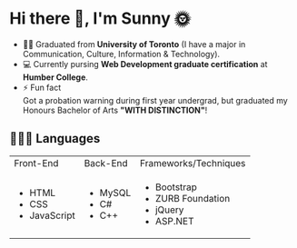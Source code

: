 
<h1>Hi there 👋, I'm Sunny 🌞</h1>

<!--
**yatyichung/yatyichung** is a ✨ _special_ ✨ repository because its `README.md` (this file) appears on your GitHub profile

Here are some ideas to get you started:

- 🔭 I’m currently working on ...
- 🌱 I’m currently learning ...
- 👯 I’m looking to collaborate on ...
- 🤔 I’m looking for help with ...
- 💬 Ask me about ...
- 📫 How to reach me: ...
- 😄 Pronouns: ...
- ⚡ Fun fact: ...
-->

- 👩‍🎓 Graduated from <strong>University of Toronto</strong> (I have a major in Communication, Culture, Information & Technology).
- 💻 Currently pursing <strong>Web Development graduate certification</strong> at <strong>Humber College</strong>.
- ⚡ Fun fact<br>Got a probation warning during first year undergrad, but graduated my Honours Bachelor of Arts <strong>"WITH DISTINCTION"</strong>!

<h2>👩🏻‍💻 Languages</h2>
<table>
  <tr>
    <td>Front-End</td>
    <td>Back-End</td>
     <td>Frameworks/Techniques</td>
  </tr>
  <tr>
    <td><ul>
    <li>HTML</li>
  <li>CSS</li>
  <li>JavaScript</li>
  </ul></td>
    <td><ul>
    <li>MySQL</li>
  <li>C#</li>
  <li>C++</li>
  </ul></td>
 <td><ul>
   <li>Bootstrap</li>
   <li>ZURB Foundation</li>
   <li>jQuery</li>
   <li>ASP.NET</li>
  </ul></td>
  </tr>
  </table>
